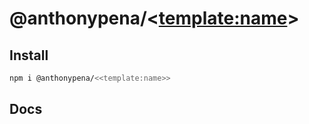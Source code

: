 # @anthonypena/<<template:name>>

## Install

```Bash
npm i @anthonypena/<<template:name>>
```

## Docs
